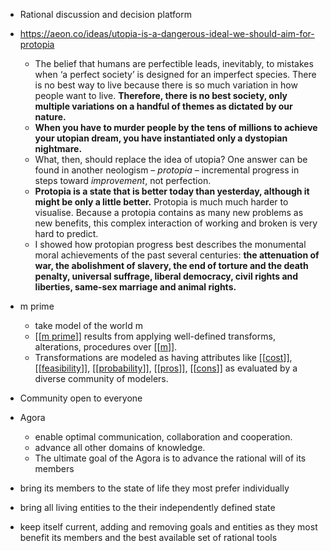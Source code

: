 - Rational discussion and decision platform
- https://aeon.co/ideas/utopia-is-a-dangerous-ideal-we-should-aim-for-protopia
	- The belief that humans are perfectible leads, inevitably, to mistakes when ‘a perfect society’ is designed for an imperfect species. There is no best way to live because there is so much variation in how people want to live. **Therefore, there is no best society, only multiple variations on a handful of themes as dictated by our nature.**
	- **When you have to murder people by the tens of millions to achieve your utopian dream, you have instantiated only a dystopian nightmare.**
	- What, then, should replace the idea of utopia? One answer can be found in another neologism – _protopia_ – incremental progress in steps toward _improvement_, not perfection.
	- **Protopia is a state that is better today than yesterday, although it might be only a little better.** Protopia is much much harder to visualise. Because a protopia contains as many new problems as new benefits, this complex interaction of working and broken is very hard to predict.
	-  I showed how protopian progress best describes the monumental moral achievements of the past several centuries: **the attenuation of war, the abolishment of slavery, the end of torture and the death penalty, universal suffrage, liberal democracy, civil rights and liberties, same-sex marriage and animal rights.**
- m prime
	- take model of the world m
	-  \[\[[m prime](https://anagora.org/m-prime)\]\] results from applying well-defined transforms, alterations, procedures over \[\[[m](https://anagora.org/m)\]\].
	-  Transformations are modeled as having attributes like \[\[[cost](https://anagora.org/cost)\]\], \[\[[feasibility](https://anagora.org/feasibility)\]\], \[\[[probability](https://anagora.org/probability)\]\], \[\[[pros](https://anagora.org/pros)\]\], \[\[[cons](https://anagora.org/cons)\]\] as evaluated by a diverse community of modelers.





- Community open to everyone
- Agora
	-	enable optimal communication, collaboration and cooperation.
	-	advance all other domains of knowledge.
	-	The ultimate goal of the Agora is to advance the rational will of its members
-	bring its members to the state of life they most prefer individually
-	bring all living entities to the their independently defined state
-	keep itself current, adding and removing goals and entities as they most benefit its members and the best available set of rational tools